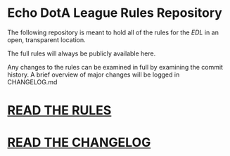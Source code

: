 # Echo DotA League Rules Repository
The following repository is meant to hold all of the rules for the *EDL* in an open, transparent location.

The full rules will always be publicly available here.

Any changes to the rules can be examined in full by examining the commit history.  A brief overview of major changes will be logged in CHANGELOG.md

# [READ THE RULES](#)

# [READ THE CHANGELOG](#)